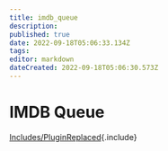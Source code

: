 ```yaml
---
title: imdb_queue
description: 
published: true
date: 2022-09-18T05:06:33.134Z
tags: 
editor: markdown
dateCreated: 2022-09-18T05:06:30.573Z
---
```


# IMDB Queue
[Includes/PluginReplaced](/Includes/PluginReplaced){.include}

